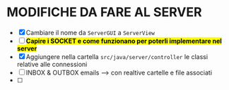 # MODIFICHE DA FARE AL SERVER

- [x] Cambiare il nome da `ServerGUI` a `ServerView`
- [ ] <mark>**Capire i SOCKET e come funzionano per poterli implementare nel server**</mark>
- [x] Aggiungere nella cartella `src/java/server/controller` le classi relative alle connessioni
- [ ] INBOX & OUTBOX emails --> con realtive cartelle e file associati
- [ ] 